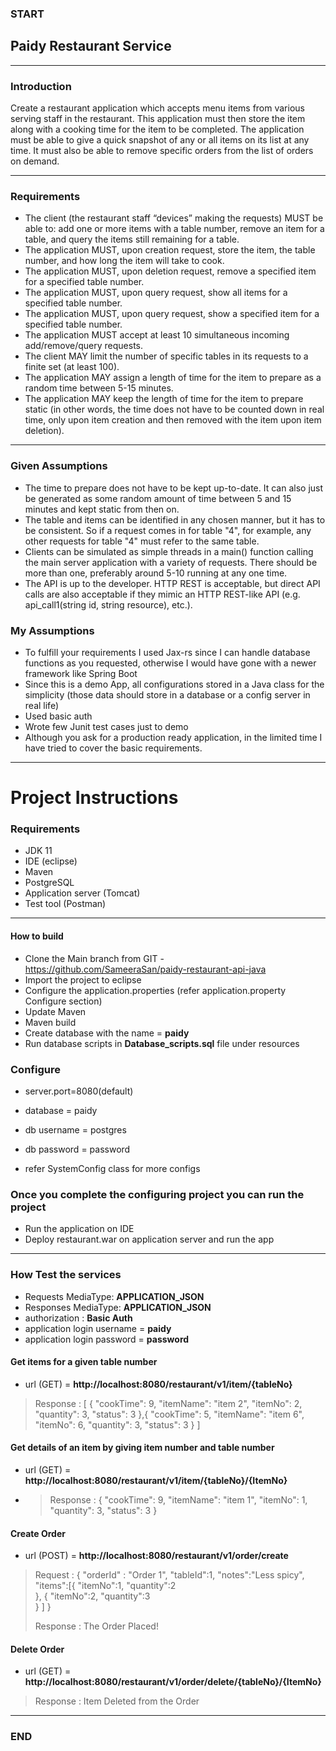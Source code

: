 ### START

## Paidy Restaurant Service

---
### Introduction
>
Create a restaurant application which accepts menu items from various serving staff in the restaurant. This application must then store the item along with a cooking time for the item to be completed. The application must be able to give a quick snapshot of any or all items on its list at any time. It must also be able to remove specific orders from the list of orders on demand.
>
---

### Requirements

- The client (the restaurant staff “devices” making the requests) MUST be able to: add one or more items with a table number, remove an item for a table, and query the items still remaining for a table.
- The application MUST, upon creation request, store the item, the table number, and how long the item will take to cook.
- The application MUST, upon deletion request, remove a specified item for a specified table number.
- The application MUST, upon query request, show all items for a specified table number.
- The application MUST, upon query request, show a specified item for a specified table number.
- The application MUST accept at least 10 simultaneous incoming add/remove/query requests.
- The client MAY limit the number of specific tables in its requests to a finite set (at least 100).
- The application MAY assign a length of time for the item to prepare as a random time between 5-15 minutes.
- The application MAY keep the length of time for the item to prepare static (in other words, the time does not have to be counted down in real time, only upon item creation and then removed with the item upon item deletion).

---

### Given Assumptions
- The time to prepare does not have to be kept up-to-date. It can also just be generated as some random amount of time between 5 and 15 minutes and kept static from then on.
- The table and items can be identified in any chosen manner, but it has to be consistent. So if a request comes in for table "4", for example, any other requests for table "4" must refer to the same table.
- Clients can be simulated as simple threads in a main() function calling the main server application with a variety of requests. There should be more than one, preferably around 5-10 running at any one time.
- The API is up to the developer. HTTP REST is acceptable, but direct API calls are also acceptable if they mimic an HTTP REST-like API (e.g. api_call1(string id, string resource), etc.).

### My Assumptions
- To fulfill your requirements I used Jax-rs since I can handle database functions as you requested, otherwise I would have gone with a newer framework like Spring Boot
- Since this is a demo App, all configurations stored in a Java class for the simplicity (those data should store in a database or a config server in real life)
- Used basic auth 
- Wrote few Junit test cases just to demo
- Although you ask for a production ready application, in the limited time I have tried to cover the basic requirements.

---

# Project Instructions

### Requirements

- JDK 11
- IDE (eclipse)
- Maven
- PostgreSQL
- Application server (Tomcat)
- Test tool (Postman)
---

#### How to build

- Clone the Main branch from  GIT - https://github.com/SameeraSan/paidy-restaurant-api-java
- Import the project to eclipse
- Configure the application.properties (refer application.property Configure section)
- Update Maven
- Maven build
- Create database with the name = **paidy**
- Run database scripts in **Database_scripts.sql** file under resources

### Configure

- server.port=8080(default)

- database = paidy
- db username = postgres
- db password = password
- refer SystemConfig class for more configs
> 


### Once you complete the configuring project you can run the project 
- Run the application on IDE
- Deploy restaurant.war on application server and run the app

--- 


### How Test the services

- Requests MediaType: **APPLICATION_JSON**
- Responses MediaType: **APPLICATION_JSON**
- authorization : **Basic Auth**
- application login username = **paidy**
- application login password = **password**

#### Get items for a given table number
- url (GET) = **http://localhost:8080/restaurant/v1/item/{tableNo}**
> Response : [
    {
        "cookTime": 9,
        "itemName": "item 2",
        "itemNo": 2,
        "quantity": 3,
        "status": 3
    },{
        "cookTime": 5,
        "itemName": "item 6",
        "itemNo": 6,
        "quantity": 3,
        "status": 3
    }
]
> 
#### Get details of an item by giving item number and table number
- url (GET) = **http://localhost:8080/restaurant/v1/item/{tableNo}/{ItemNo}**
- > Response : {
    "cookTime": 9,
    "itemName": "item 1",
    "itemNo": 1,
    "quantity": 3,
    "status": 3
}
  > 
#### Create Order
- url (POST) = **http://localhost:8080/restaurant/v1/order/create**
> Request : {
    "orderId" : "Order 1",
    "tableId":1,
    "notes":"Less spicy",
    "items":[{
        "itemNo":1,
        "quantity":2   
    }, {
        "itemNo":2,
        "quantity":3   
    }
    ]
}
>
>
> Response : The Order Placed!
> 
#### Delete Order
- url (GET) = **http://localhost:8080/restaurant/v1/order/delete/{tableNo}/{ItemNo}**

> Response : Item Deleted from the Order

---

### END